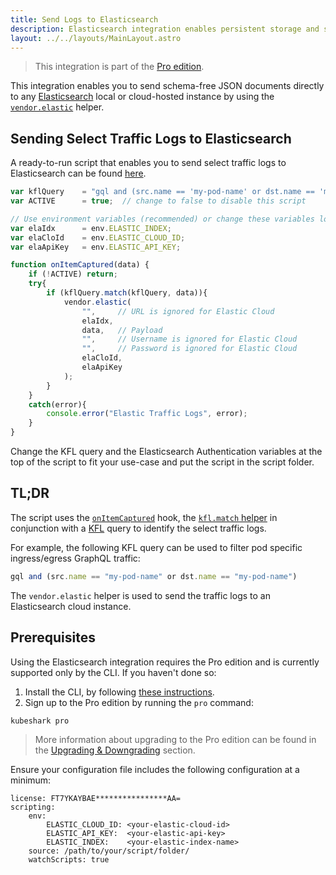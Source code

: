 ```yaml
---
title: Send Logs to Elasticsearch
description: Elasticsearch integration enables persistent storage and search in an Elasticsearch instance.
layout: ../../layouts/MainLayout.astro
---
```


> This integration is part of the [Pro edition](https://kubeshark.co/pricing).

This integration enables you to send schema-free JSON documents directly to any [Elasticsearch](https://en.wikipedia.org/wiki/Elasticsearch) local or cloud-hosted instance by using the [`vendor.elastic`](/en/automation_helpers#vendorelasticurl-string-index-string-data-object-username-string-password-string-cloudid-string-apikey-string-servicetoken-string-certificatefingerprint-string) helper.



## Sending Select Traffic Logs to Elasticsearch

A ready-to-run script that enables you to send select traffic logs to Elasticsearch can be found [here](https://github.com/kubeshark/scripts/tree/master/telemetry#send-select-traffic-logs-to-elasticsearch). 

```js
var kflQuery    = "gql and (src.name == 'my-pod-name' or dst.name == 'my-pod-name')";
var ACTIVE      = true;  // change to false to disable this script

// Use environment variables (recommended) or change these variables locally
var elaIdx      = env.ELASTIC_INDEX;
var elaCloId    = env.ELASTIC_CLOUD_ID;
var elaApiKey   = env.ELASTIC_API_KEY;

function onItemCaptured(data) {
    if (!ACTIVE) return;
    try{
        if (kflQuery.match(kflQuery, data)){
            vendor.elastic(
                "",     // URL is ignored for Elastic Cloud
                elaIdx,
                data,   // Payload
                "",     // Username is ignored for Elastic Cloud
                "",     // Password is ignored for Elastic Cloud
                elaCloId,
                elaApiKey
            );
        }
    }
    catch(error){
        console.error("Elastic Traffic Logs", error);
    }
}
```

Change the KFL query and the Elasticsearch Authentication variables at the top of the script to fit your use-case and put the script in the script folder.

## TL;DR

The script uses the [`onItemCaptured`](/en/automation_hooks#onitemcaptureddata-object) hook, the [`kfl.match` helper](https://docs.kubeshark.co/en/automation_helpers#kflmatchquery-string-data-object-boolean) in conjunction with a [KFL](https://docs.kubeshark.co/en/filtering) query to identify the select traffic logs. 

For example, the following KFL query can be used to filter pod specific ingress/egress GraphQL traffic:
```js
gql and (src.name == "my-pod-name" or dst.name == "my-pod-name")
```

The `vendor.elastic` helper is used to send the traffic logs to an Elasticsearch cloud instance.

## Prerequisites

Using the Elasticsearch integration requires the Pro edition and is currently supported only by the CLI. If you haven't done so:
1. Install the CLI, by following [these instructions](/en/install#cli).
2. Sign up to the Pro edition by running the `pro` command:
```shell
kubeshark pro
```
> More information about upgrading to the Pro edition can be found in the [Upgrading & Downgrading](/en/pro_upgrade) section.

Ensure your configuration file includes the following configuration at a minimum:
```shell
license: FT7YKAYBAE****************AA=
scripting:
    env:
        ELASTIC_CLOUD_ID: <your-elastic-cloud-id>
        ELASTIC_API_KEY:  <your-elastic-api-key>
        ELASTIC_INDEX:    <your-elastic-index-name>
    source: /path/to/your/script/folder/
    watchScripts: true
```




